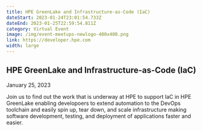```yaml
---
title: HPE GreenLake and Infrastructure-as-Code (IaC)
dateStart: 2023-01-24T23:01:54.733Z
dateEnd: 2023-01-25T22:59:54.811Z
category: Virtual Event
image: /img/event-meetups-newlogo-400x400.png
link: https://developer.hpe.com
width: large
---
```

## HPE GreenLake and Infrastructure-as-Code (IaC)
January 25, 2023

Join us to find out the work that is underway at HPE to support IaC in HPE GreenLake enabling developoers to extend automation to the DevOps toolchain and easily spin up, tear down, and scale infrastructure making software development, testing, and deployment of applications faster and easier.

